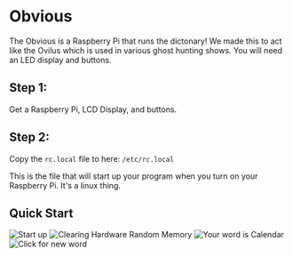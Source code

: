 # Obvious

The Obvious is a Raspberry Pi that runs the dictonary! We made this to act like the Ovilus which is used in various ghost hunting shows.  You will need an LED display and buttons. 


## Step 1:

Get a Raspberry Pi, LCD Display, and buttons. 



## Step 2:

Copy the `rc.local` file to here: `/etc/rc.local`

This is the file that will start up your program when you turn on your Raspberry Pi. It's a linux thing.

## Quick Start
![Start up](https://i.imgur.com/fjx8aiI.jpg)
![Clearing Hardware Random Memory](https://i.imgur.com/RblEgYr.jpg)
![Your word is Calendar](https://i.imgur.com/U8vOluu.jpg)
![Click for new word](https://i.imgur.com/JDjqOKD.gif)

